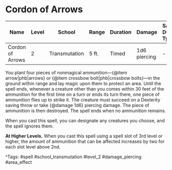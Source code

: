 # Cordon of Arrows

| Name | Level | School | Range | Duration | Damage | Save DC & Type |
|------|-------|--------|-------|----------|--------|----------------|
| Cordon of Arrows | 2 | Transmutation | 5 ft. | Timed | 1d6 piercing | - |

You plant four pieces of nonmagical ammunition—{@item arrow|phb|arrows} or {@item crossbow bolt|phb|crossbow bolts}—in the ground within range and lay magic upon them to protect an area. Until the spell ends, whenever a creature other than you comes within 30 feet of the ammunition for the first time on a turn or ends its turn there, one piece of ammunition flies up to strike it. The creature must succeed on a Dexterity saving throw or take {@damage 1d6} piercing damage. The piece of ammunition is then destroyed. The spell ends when no ammunition remains.

When you cast this spell, you can designate any creatures you choose, and the spell ignores them.

**At Higher Levels.** When you cast this spell using a spell slot of 3rd level or higher, the amount of ammunition that can be affected increases by two for each slot level above 2nd.

^Tags: #spell #school_transmutation #level_2 #damage_piercing #area_effect